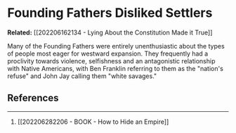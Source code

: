 # Founding Fathers Disliked Settlers
**Related:** [[202206162134 - Lying About the Constitution Made it True]]

Many of the Founding Fathers were entirely unenthusiastic about the types of people most eager for westward expansion. They frequently had a proclivity towards violence, selfishness and an antagonistic relationship with Native Americans, with Ben Franklin referring to them as the "nation's refuse" and John Jay calling them "white savages."

## References
---
1. [[202206282206 - BOOK - How to Hide an Empire]]